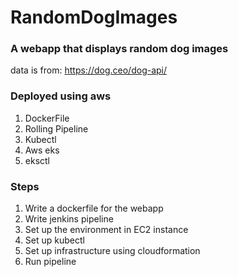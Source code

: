 # RandomDogImages

### A webapp that displays random dog images

data is from: https://dog.ceo/dog-api/

### Deployed using aws

1. DockerFile
2. Rolling Pipeline
3. Kubectl
4. Aws eks
5. eksctl  



### Steps

1. Write a dockerfile for the webapp
2. Write jenkins pipeline
3. Set up the environment in EC2 instance
4. Set up kubectl 
5. Set up infrastructure using cloudformation
6. Run pipeline